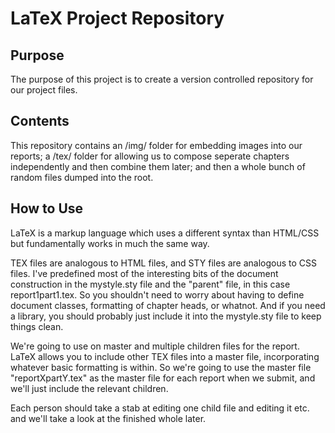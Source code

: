 # LaTeX Project Repository

## Purpose

The purpose of this project is to create a version
controlled repository for our project files.

## Contents

This repository contains an /img/ folder for 
embedding images into our reports; a /tex/ folder
for allowing us to compose seperate chapters 
independently and then combine them later; and
then a whole bunch of random files dumped into the root.

## How to Use

LaTeX is a markup language which uses a different syntax
than HTML/CSS but fundamentally works in much the same way.

TEX files are analogous to HTML files, and STY files are
analogous to CSS files. I've predefined most of the 
interesting bits of the document construction in the
mystyle.sty file and the "parent" file, in this case
report1part1.tex. So you shouldn't need to worry about
having to define document classes, formatting of chapter heads,
or whatnot. And if you need a library, you should probably just
include it into the mystyle.sty file to keep things clean.

We're going to use on master and multiple children files for the report.
LaTeX allows you to include other TEX files into a master file,
incorporating whatever basic formatting is within. So we're going to
use the master file "reportXpartY.tex" as the master file for each
report when we submit, and we'll just include the relevant children.

Each person should take a stab at editing one child file and
editing it etc. and we'll take a look at the finished whole later.
